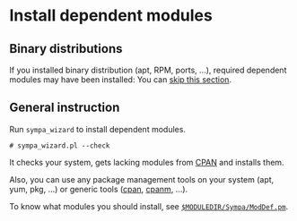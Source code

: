 Install dependent modules
=========================

Binary distributions
--------------------

If you installed binary distribution (apt, RPM, ports, ...), required
dependent modules may have been installed: You can
[skip this section](generate-initial-configuration.md).

General instruction
-------------------

Run ``sympa_wizard`` to install dependent modules.
```
# sympa_wizard.pl --check
```
It checks your system, gets lacking modules from [CPAN](https://www.cpan.org/) and installs them.

Also, you can use any package management tools on your system (apt, yum, pkg, ...) or generic tools ([cpan](http://perldoc.perl.org/cpan.html), [cpanm](https://metacpan.org/pod/distribution/App-cpanminus/bin/cpanm), ...).

To know what modules you should install,
see [``$MODULEDIR/Sympa/ModDef.pm``](../man/Sympa-ModDef.3.md).

